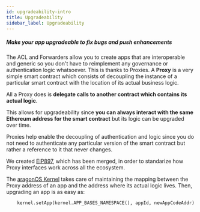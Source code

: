 ```yaml
---
id: upgradeability-intro
title: Upgradeability
sidebar_label: Upgradeability
---
```


##### Make your app upgradeable to fix bugs and push enhancements


The ACL and Forwarders allow you to create apps that are interoperable and generic so you don't have to reimplement any governance or authentication logic whatsoever. This is thanks to Proxies. A **Proxy** is a very simple smart contract which consists of decoupling the instance of a particular smart contract with the location of its actual business logic.

All a Proxy does is **delegate calls to another contract which contains its actual logic**.

This allows for upgradeability since **you can always interact with the same Ethereum address for the smart contract** but its logic can be upgraded over time.

Proxies help enable the decoupling of authentication and logic since you do not need to authenticate any particular version of the smart contract but rather a reference to it that never changes.

We created [EIP897](https://github.com/ethereum/EIPs/pull/897), which has been merged, in order to standarize how Proxy interfaces work across all the ecosystem.

The [aragonOS Kernel](/docs/stack.html#the-kernel) takes care of maintaining the mapping between the Proxy address of an app and the address where its actual logic lives. Then, upgrading an app is as easy as:

```solidity
    kernel.setApp(kernel.APP_BASES_NAMESPACE(), appId, newAppCodeAddr)
```

